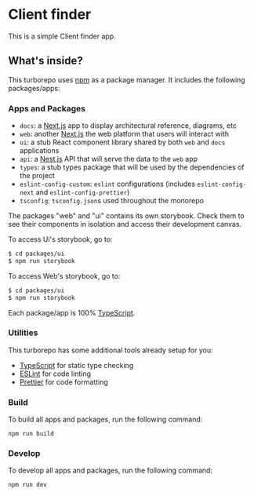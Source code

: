 # Client finder

This is a simple Client finder app.



## What's inside?

This turborepo uses [npm](https://www.npmjs.com/) as a package manager. It includes the following packages/apps:

### Apps and Packages

- `docs`: a [Next.js](https://nextjs.org/) app to display architectural reference, diagrams, etc
- `web`: another [Next.js](https://nextjs.org/) the web platform that users will interact with
- `ui`: a stub React component library shared by both `web` and `docs` applications
- `api`: a [Nest.js](https://nestjs.com/) API that will serve the data to the `web` app
- `types`: a stub types package that will be used by the dependencies of the project
- `eslint-config-custom`: `eslint` configurations (includes `eslint-config-next` and `eslint-config-prettier`)
- `tsconfig`: `tsconfig.json`s used throughout the monorepo


The packages "web" and "ui" contains its own storybook. Check them to see their components in isolation and access their development canvas.

To access Ui's storybook, go to:
```bash
$ cd packages/ui
$ npm run storybook
```

To access Web's storybook, go to:
```bash
$ cd packages/ui
$ npm run storybook
```

Each package/app is 100% [TypeScript](https://www.typescriptlang.org/).

### Utilities

This turborepo has some additional tools already setup for you:

- [TypeScript](https://www.typescriptlang.org/) for static type checking
- [ESLint](https://eslint.org/) for code linting
- [Prettier](https://prettier.io) for code formatting

### Build

To build all apps and packages, run the following command:

```
npm run build
```

### Develop

To develop all apps and packages, run the following command:

```
npm run dev
```
